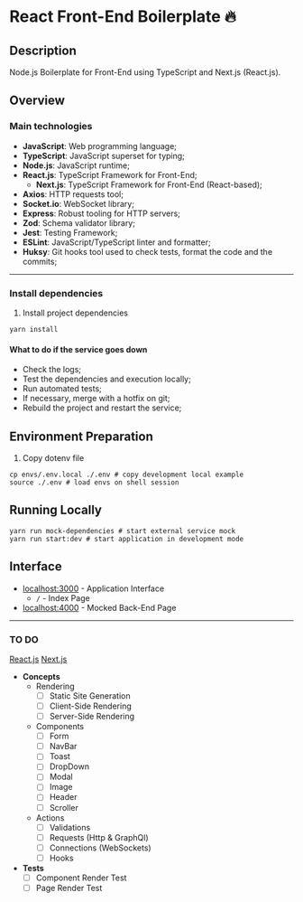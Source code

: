 # React Front-End Boilerplate :fire:

## Description

Node.js Boilerplate for Front-End using TypeScript and Next.js (React.js).

## Overview

### Main technologies

- **JavaScript**: Web programming language;
- **TypeScript**: JavaScript superset for typing;
- **Node.js**: JavaScript runtime;
- **React.js**: TypeScript Framework for Front-End;
	- **Next.js**: TypeScript Framework for Front-End (React-based);
- **Axios**: HTTP requests tool;
- **Socket.io**: WebSocket library;
- **Express**: Robust tooling for HTTP servers;
- **Zod**: Schema validator library;
- **Jest**: Testing Framework;
- **ESLint**: JavaScript/TypeScript linter and formatter;
- **Huksy**: Git hooks tool used to check tests, format the code and the commits;

---

### Install dependencies

1. Install project dependencies  
```shell
yarn install
```

#### What to do if the service goes down

- Check the logs;
- Test the dependencies and execution locally;
- Run automated tests;
- If necessary, merge with a hotfix on git;
- Rebuild the project and restart the service;

## Environment Preparation

1. Copy dotenv file  
```shell
cp envs/.env.local ./.env # copy development local example
source ./.env # load envs on shell session
```

## Running Locally

```shell
yarn run mock-dependencies # start external service mock
yarn run start:dev # start application in development mode
```

## Interface

- [localhost:3000](http://localhost:3000/) - Application Interface  
	* `/` - Index Page
- [localhost:4000](http://localhost:4000/) - Mocked Back-End Page  

___

### TO DO

[React.js](https://react.dev/reference/react)
[Next.js](https://nextjs.org/docs)
- **Concepts**
	* Rendering
		- [ ] Static Site Generation
		- [ ] Client-Side Rendering
		- [ ] Server-Side Rendering
	* Components
		- [ ] Form
		- [ ] NavBar
		- [ ] Toast
		- [ ] DropDown
		- [ ] Modal
		- [ ] Image
		- [ ] Header
		- [ ] Scroller
	* Actions
		- [ ] Validations
		- [ ] Requests (Http & GraphQl)
		- [ ] Connections (WebSockets)
		- [ ] Hooks
- **Tests**
	- [ ] Component Render Test
	- [ ] Page Render Test
